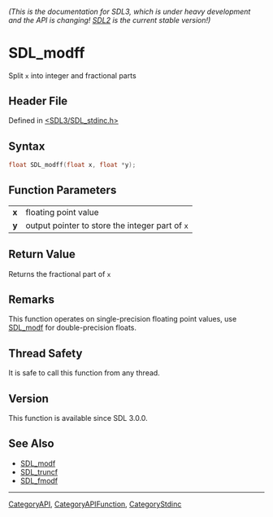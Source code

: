 ###### (This is the documentation for SDL3, which is under heavy development and the API is changing! [SDL2](https://wiki.libsdl.org/SDL2/) is the current stable version!)
# SDL_modff

Split `x` into integer and fractional parts

## Header File

Defined in [<SDL3/SDL_stdinc.h>](https://github.com/libsdl-org/SDL/blob/main/include/SDL3/SDL_stdinc.h)

## Syntax

```c
float SDL_modff(float x, float *y);

```

## Function Parameters

|           |                                                 |
| --------- | ----------------------------------------------- |
| **x**     | floating point value                            |
| **y**     | output pointer to store the integer part of `x` |

## Return Value

Returns the fractional part of `x`

## Remarks

This function operates on single-precision floating point values, use
[SDL_modf](SDL_modf) for double-precision floats.

## Thread Safety

It is safe to call this function from any thread.

## Version

This function is available since SDL 3.0.0.

## See Also

- [SDL_modf](SDL_modf)
- [SDL_truncf](SDL_truncf)
- [SDL_fmodf](SDL_fmodf)

----
[CategoryAPI](CategoryAPI), [CategoryAPIFunction](CategoryAPIFunction), [CategoryStdinc](CategoryStdinc)

